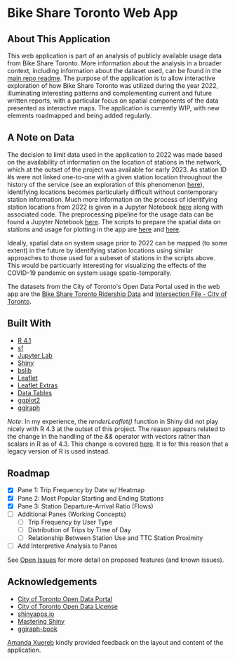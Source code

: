 # Bike Share Toronto Web App

## About This Application

This web application is part of an analysis of publicly available usage data from Bike Share Toronto. More information about the analysis in a broader context, including information about the dataset used, can be found in the [main repo readme](https://github.com/cmkimber/bikeshare-to/blob/main/readme.md). The purpose of the application is to allow interactive exploration of how Bike Share Toronto was utilized during the year 2022, illuminating interesting patterns and complementing current and future written reports, with a particular focus on spatial components of the data presented as interactive maps. The application is currently WIP, with new elements roadmapped and being added regularly.

## A Note on Data

The decision to limit data used in the application to 2022 was made based on the availability of information on the location of stations in the network, which at the outset of the project was available for early 2023. As station ID #s were not linked one-to-one with a given station location throughout the history of the service (see an exploration of this phenomenon [here](https://github.com/cmkimber/bikeshare-to/blob/main/Data%20Exploration/Station_ID_Duplication.ipynb)), identifying locations becomes particularly difficult without contemporary station information. Much more information on the process of identifying station locations from 2022 is given in a Jupyter Notebook [here](https://github.com/cmkimber/bikeshare-to/blob/main/Data%20Processing/Station_ID_Identification.ipynb) along with associated code. The preprocessing pipeline for the usage data can be found a Jupyter Notebook [here](https://github.com/cmkimber/bikeshare-to/blob/main/Data%20Processing/data_loading.ipynb). The scripts to prepare the spatial data on stations and usage for plotting in the app are [here](https://github.com/cmkimber/bikeshare-to/blob/main/Data%20Processing/station_data_2022_compilation.R) and [here](https://github.com/cmkimber/bikeshare-to/blob/main/Data%20Processing/ride_data_2022_sf.R).

Ideally, spatial data on system usage prior to 2022 can be mapped (to some extent) in the future by identifying station locations using similar approaches to those used for a subeset of stations in the scripts above. This would be particuarly interesting for visualizing the effects of the COVID-19 pandemic on system usage spatio-temporally.

The datasets from the City of Toronto's Open Data Portal used in the web app are the [Bike Share Toronto Ridership Data](https://open.toronto.ca/dataset/bike-share-toronto-ridership-data/) and [Intersection File - City of Toronto](https://open.toronto.ca/dataset/intersection-file-city-of-toronto/).

## Built With

* [R 4.1](https://www.r-project.org/)
* [sf](https://r-spatial.github.io/sf/)
* [Jupyter Lab](https://jupyter.org/)
* [Shiny](https://shiny.posit.co/)
* [bslib](https://rstudio.github.io/bslib/index.html)
* [Leaflet](https://leafletjs.com/)
* [Leaflet Extras](https://trafficonese.github.io/leaflet.extras/)
* [Data Tables](https://datatables.net/)
* [ggplot2](https://ggplot2.tidyverse.org/)
* [ggiraph](http://davidgohel.github.io/ggiraph/)

_Note_: In my experience, the _renderLeaflet()_ function in Shiny did not play nicely with R 4.3 at the outset of this project. The reason appears related to the change in the handling of the _&&_ operator with vectors rather than scalars in R as of 4.3. This change is covered [here](https://www.jumpingrivers.com/blog/whats-new-r43/). It is for this reason that a legacy version of R is used instead.

## Roadmap

- [X] Pane 1: Trip Frequency by Date w/ Heatmap
- [X] Pane 2: Most Popular Starting and Ending Stations
- [X] Pane 3: Station Departure-Arrival Ratio (Flows)
- [ ] Additional Panes (Working Concepts)
  - [ ] Trip Frequency by User Type
  - [ ] Distribution of Trips by Time of Day
  - [ ] Relationship Between Station Use and TTC Station Proximity
- [ ] Add Interpretive Analysis to Panes

See [Open Issues](https://github.com/cmkimber/bikeshare-to/issues) for more detail on proposed features (and known issues).

## Acknowledgements

* [City of Toronto Open Data Portal](https://open.toronto.ca/)
* [City of Toronto Open Data License](https://www.toronto.ca/city-government/data-research-maps/open-data/open-data-licence/)
* [shinyapps.io](https://www.shinyapps.io/)
* [Mastering Shiny](https://mastering-shiny.org/index.html)
* [ggiraph-book](https://www.ardata.fr/ggiraph-book/)

[Amanda Xuereb](https://www.linkedin.com/in/amanda-xuereb-4a75139a/) kindly provided feedback on the layout and content of the application.
